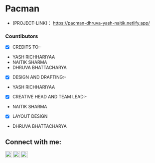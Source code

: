 # Pacman

- (PROJECT-LINK)： https://pacman-dhruva-yash-naitik.netlify.app/

### Countibutors 

[]()

- [x] CREDITS TO:-
-  YASH RICHHARIYAA
-  NAITIK SHARMA
-  DHRUVA BHATTACHARYA

- [x] DESIGN AND DRAFTING:-
-  YASH RICHHARIYAA

- [x] CREATIVE HEAD AND TEAM LEAD:-
-  NAITIK SHARMA
- [x] LAYOUT DESIGN
-  DHRUVA BHATTACHARYA

## Connect with me:
[<img align="left" alt="dhruva | LinkedIn" width="22px" src="https://cdn.jsdelivr.net/npm/simple-icons@v3/icons/linkedin.svg" />](https://www.linkedin.com/in/dhruva-bhattacharya/)
[<img align="left" alt="Naitik | LinkedIn" width="22px" src="https://cdn.jsdelivr.net/npm/simple-icons@v3/icons/linkedin.svg" />](https://www.linkedin.com/in/naitik-s-a70b211b0/)
[<img align="left" alt="Yash | LinkedIn" width="22px" src="https://cdn.jsdelivr.net/npm/simple-icons@v3/icons/linkedin.svg" />](https://www.linkedin.com/in/yashrichhariya/)
</a>
<br />


